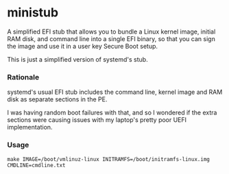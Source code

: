 # ministub

A simplified EFI stub that allows you to bundle a Linux kernel image, initial RAM
disk, and command line into a single EFI binary, so that you can sign the image
and use it in a user key Secure Boot setup.

This is just a simplified version of systemd's stub.

### Rationale

systemd's usual EFI stub includes the command line, kernel image and RAM disk as
separate sections in the PE.

I was having random boot failures with that, and so I wondered if the extra sections
were causing issues with my laptop's pretty poor UEFI implementation.

### Usage

`make IMAGE=/boot/vmlinuz-linux INITRAMFS=/boot/initramfs-linux.img CMDLINE=cmdline.txt`
